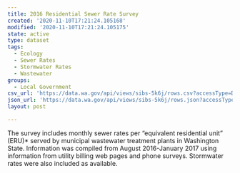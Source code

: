 ```yaml
---
title: 2016 Residential Sewer Rate Survey
created: '2020-11-10T17:21:24.105168'
modified: '2020-11-10T17:21:24.105175'
state: active
type: dataset
tags:
  - Ecology
  - Sewer Rates
  - Stormwater Rates
  - Wastewater
groups:
  - Local Government
csv_url: 'https://data.wa.gov/api/views/sibs-5k6j/rows.csv?accessType=DOWNLOAD'
json_url: 'https://data.wa.gov/api/views/sibs-5k6j/rows.json?accessType=DOWNLOAD'
layout: post

---
```

The survey includes monthly sewer rates per “equivalent residential unit” (ERU)* served by municipal wastewater treatment plants in Washington State. Information was compiled from August 2016-January 2017 using information from utility billing web pages and phone surveys. Stormwater rates were also included as available.
